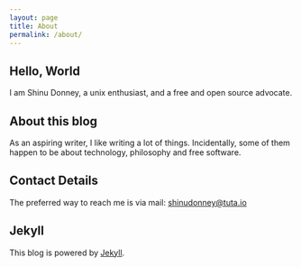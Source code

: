 ```yaml
---
layout: page
title: About
permalink: /about/
---
```


## Hello, World

I am Shinu Donney, a unix enthusiast, and a free and open source advocate.

## About this blog

As an aspiring writer, I like writing a lot of things. Incidentally,
some of them happen to be about technology, philosophy and free software.

## Contact Details

The preferred way to reach me is via mail: [shinudonney@tuta.io](mailto:shinudonney@tuta.io)

## Jekyll

This blog is powered by [Jekyll](https://jekyllrb.com/).
